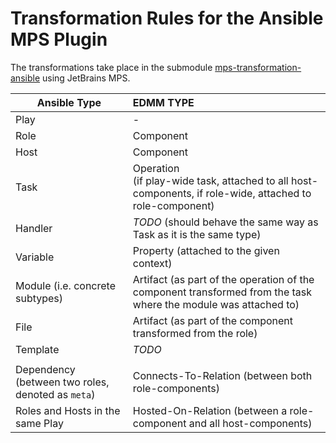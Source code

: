 # Transformation Rules for the Ansible MPS Plugin


The transformations take place in the submodule [mps-transformation-ansible](https://github.com/UST-DeMAF/mps-transformation-ansible) using JetBrains MPS.

| Ansible Type                                      | EDMM TYPE                                                                                                       |
|---------------------------------------------------|:----------------------------------------------------------------------------------------------------------------|
| Play                                              | -                                                                                                               |
| Role                                              | Component                                                                                                       |
| Host                                              | Component                                                                                                       |
| Task                                              | Operation <br/> (if play-wide task, attached to all host-components, if role-wide, attached to role-component)  |
| Handler                                           | _TODO_ (should behave the same way as Task as it is the same type)                                              |
| Variable                                          | Property (attached to the given context)                                                                        |
| Module (i.e. concrete subtypes)                   | Artifact (as part of the operation of the component transformed from the task where the module was attached to) |
| File                                              | Artifact (as part of the component transformed from the role)                                                   |
| Template                                          | _TODO_                                                                                                          |
|                                                   |                                                                                                                 |
| Dependency (between two roles, denoted as `meta`) | Connects-To-Relation (between both role-components)                                                             |
| Roles and Hosts in the same Play                  | Hosted-On-Relation (between a role-component and all host-components)                                           |

